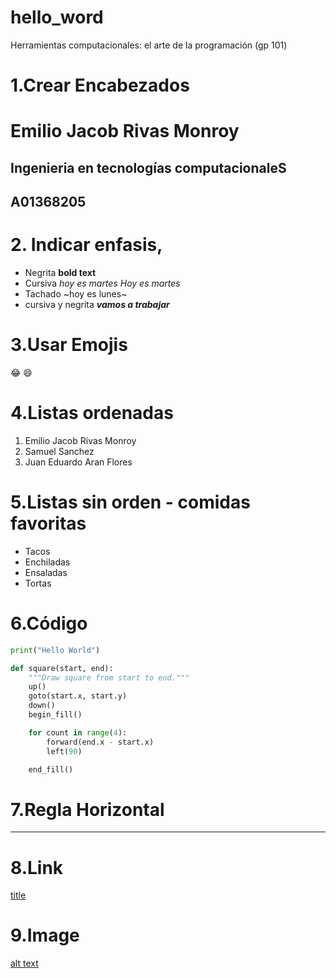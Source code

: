 # hello_word
Herramientas computacionales: el arte de la programación (gp 101)


# 1.Crear Encabezados
# Emilio Jacob Rivas Monroy
## Ingenieria en tecnologías computacionaleS
## A01368205

# 2. Indicar enfasis, 
- Negrita **bold text**
- Cursiva _hoy es martes_ *Hoy es martes*
- Tachado ~hoy es lunes~
- cursiva y negrita  **_vamos a trabajar_**

# 3.Usar Emojis
:joy:
:smile:

# 4.Listas ordenadas
1. Emilio Jacob Rivas Monroy
2. Samuel Sanchez 
3. Juan Eduardo Aran Flores

# 5.Listas sin orden - comidas favoritas
- Tacos
- Enchiladas
- Ensaladas
- Tortas

# 6.Código
```python 
print("Hello World")

def square(start, end):
    """Draw square from start to end."""
    up()
    goto(start.x, start.y)
    down()
    begin_fill()

    for count in range(4):
        forward(end.x - start.x)
        left(90)

    end_fill()

```

# 7.Regla Horizontal
---

# 8.Link
[title](https://www.example.com)

# 9.Image
[alt text](image.jpg)
